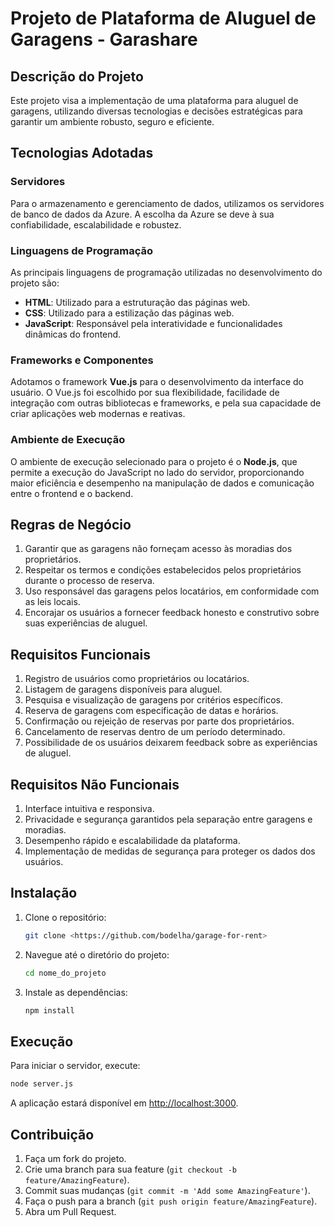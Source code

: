 # Projeto de Plataforma de Aluguel de Garagens - Garashare

## Descrição do Projeto

Este projeto visa a implementação de uma plataforma para aluguel de garagens, utilizando diversas tecnologias e decisões estratégicas para garantir um ambiente robusto, seguro e eficiente.

## Tecnologias Adotadas

### Servidores

Para o armazenamento e gerenciamento de dados, utilizamos os servidores de banco de dados da Azure. A escolha da Azure se deve à sua confiabilidade, escalabilidade e robustez.

### Linguagens de Programação

As principais linguagens de programação utilizadas no desenvolvimento do projeto são:

- **HTML**: Utilizado para a estruturação das páginas web.
- **CSS**: Utilizado para a estilização das páginas web.
- **JavaScript**: Responsável pela interatividade e funcionalidades dinâmicas do frontend.

### Frameworks e Componentes

Adotamos o framework **Vue.js** para o desenvolvimento da interface do usuário. O Vue.js foi escolhido por sua flexibilidade, facilidade de integração com outras bibliotecas e frameworks, e pela sua capacidade de criar aplicações web modernas e reativas.

### Ambiente de Execução

O ambiente de execução selecionado para o projeto é o **Node.js**, que permite a execução do JavaScript no lado do servidor, proporcionando maior eficiência e desempenho na manipulação de dados e comunicação entre o frontend e o backend.

## Regras de Negócio

1. Garantir que as garagens não forneçam acesso às moradias dos proprietários.
2. Respeitar os termos e condições estabelecidos pelos proprietários durante o processo de reserva.
3. Uso responsável das garagens pelos locatários, em conformidade com as leis locais.
4. Encorajar os usuários a fornecer feedback honesto e construtivo sobre suas experiências de aluguel.

## Requisitos Funcionais

1. Registro de usuários como proprietários ou locatários.
2. Listagem de garagens disponíveis para aluguel.
3. Pesquisa e visualização de garagens por critérios específicos.
4. Reserva de garagens com especificação de datas e horários.
5. Confirmação ou rejeição de reservas por parte dos proprietários.
6. Cancelamento de reservas dentro de um período determinado.
7. Possibilidade de os usuários deixarem feedback sobre as experiências de aluguel.

## Requisitos Não Funcionais

1. Interface intuitiva e responsiva.
2. Privacidade e segurança garantidos pela separação entre garagens e moradias.
3. Desempenho rápido e escalabilidade da plataforma.
4. Implementação de medidas de segurança para proteger os dados dos usuários.

## Instalação

1. Clone o repositório:
    ```bash
    git clone <https://github.com/bodelha/garage-for-rent>
    ```
2. Navegue até o diretório do projeto:
    ```bash
    cd nome_do_projeto
    ```
3. Instale as dependências:
    ```bash
    npm install
    ```

## Execução

Para iniciar o servidor, execute:
```bash
node server.js
```
A aplicação estará disponível em [http://localhost:3000](http://localhost:3000).

## Contribuição

1. Faça um fork do projeto.
2. Crie uma branch para sua feature (`git checkout -b feature/AmazingFeature`).
3. Commit suas mudanças (`git commit -m 'Add some AmazingFeature'`).
4. Faça o push para a branch (`git push origin feature/AmazingFeature`).
5. Abra um Pull Request.

